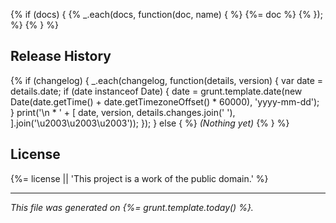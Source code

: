 {% if (docs) {
{% _.each(docs, function(doc, name) { %}
{%= doc %}
{% }); %}
{% } %}

## Release History
{% if (changelog) {
  _.each(changelog, function(details, version) {
    var date = details.date;
    if (date instanceof Date) {
      date = grunt.template.date(new Date(date.getTime() + date.getTimezoneOffset() * 60000), 'yyyy-mm-dd');
    }
    print('\n * ' + [
      date,
      version,
      details.changes.join(' '),
    ].join('\u2003\u2003\u2003'));
  });
} else { %}
_(Nothing yet)_
{% } %}

## License

{%= license || 'This project is a work of the public domain.' %}

---

*This file was generated on {%= grunt.template.today() %}.*
